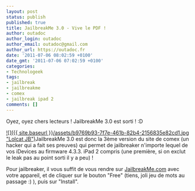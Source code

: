 ```yaml
---
layout: post
status: publish
published: true
title: JailbreakMe 3.0 - Vive le PDF !
author: outadoc
author_login: outadoc
author_email: outadoc@gmail.com
author_url: https://outadoc.fr
date: '2011-07-06 08:02:59 +0100'
date_gmt: '2011-07-06 07:02:59 +0100'
categories:
- Technologeek
tags:
- jailbreak
- jailbreakme
- comex
- jailbreak ipad 2
comments: []
---
```

Oyez, oyez chers lecteurs ! JailbreakMe 3.0 est sorti ! :D

[![]({{ site.baseurl }}/assets/b9769b93-7f7e-461b-82b4-2156835e82cd1.jpg "Lolcat JB")][1]JailbreakMe 3.0 est donc la 3ème version du site de comex (un hacker qui a fait ses preuves) qui permet de jailbreaker n'importe lequel de vos iDevices au firmware 4.3.3. iPad 2 compris (une première, si on exclut le leak pas au point sorti il y a peu) !

Pour jailbreaker, il vous suffit de vous rendre sur [JailbreakMe.com][1] avec votre appareil, et de cliquer sur le bouton "Free" (tiens, joli jeu de mots au passage :) ), puis sur "Install".

[1]: http://jailbreakme.com
